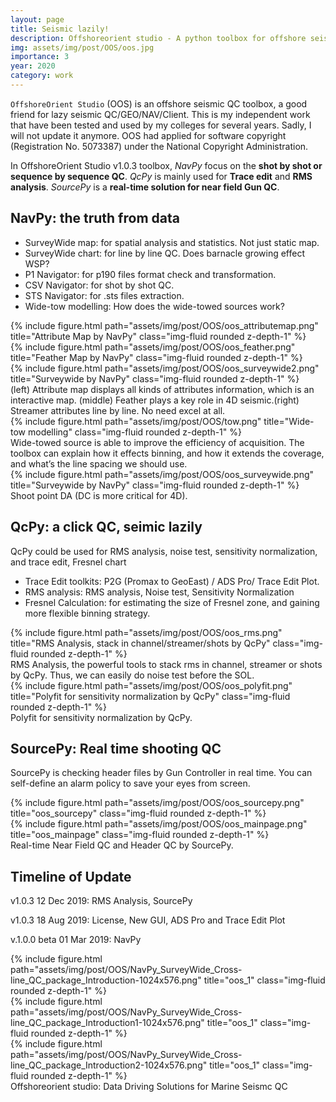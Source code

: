 ```yaml
---
layout: page
title: Seismic lazily!
description: Offshoreorient studio - A python toolbox for offshore seismic QC
img: assets/img/post/OOS/oos.jpg
importance: 3
year: 2020
category: work
---
```


`OffshoreOrient Studio` (OOS) is an offshore seismic QC toolbox, a good friend for lazy seismic QC/GEO/NAV/Client. This is my independent work that have been tested and used by my colleges for several years. Sadly, I will not update it anymore. OOS had applied for software copyright (Registration No. 5073387) under the National Copyright Administration.

In OffshoreOrient Studio v1.0.3 toolbox, *NavPy* focus on the **shot by shot or sequence by sequence QC**. *QcPy* is mainly used for **Trace edit** and **RMS analysis**. *SourcePy* is  a **real-time solution for near field Gun QC**.

## NavPy: the truth from data

- SurveyWide map: for spatial analysis and statistics. Not just static map.
- SurveyWide chart: for line by line QC. Does barnacle growing effect WSP?
- P1 Navigator: for p190 files format check and transformation.
- CSV Navigator: for shot by shot QC.
- STS Navigator: for .sts files extraction.
- Wide-tow modelling: How does the wide-towed sources work?


<div class="row">
    <div class="col-sm mt-3 mt-md-0">
        {% include figure.html path="assets/img/post/OOS/oos_attributemap.png" title="Attribute Map by NavPy" class="img-fluid rounded z-depth-1" %}
    </div>
    <div class="col-sm mt-3 mt-md-0">
        {% include figure.html path="assets/img/post/OOS/oos_feather.png" title="Feather Map by NavPy" class="img-fluid rounded z-depth-1" %}
    </div>
    <div class="col-sm mt-3 mt-md-0">
        {% include figure.html path="assets/img/post/OOS/oos_surveywide2.png" title="Surveywide by NavPy" class="img-fluid rounded z-depth-1" %}
    </div>
</div>
<div class="caption">
    (left) Attribute map displays all kinds of attributes information, which is an interactive map. (middle) Feather plays a key role in 4D seismic.(right) Streamer attributes line by line. No need excel at all.
</div>


<div class="row">
    <div class="col-sm mt-3 mt-md-0">
        {% include figure.html path="assets/img/post/OOS/tow.png" title="Wide-tow modelling" class="img-fluid rounded z-depth-1" %}
    </div>
</div>
<div class="caption">
    Wide-towed source is able to improve the efficiency of acquisition. The toolbox can explain how it effects binning, and how it extends the coverage, and what’s the line spacing we should use.
</div>


<div class="row">
    <div class="col-sm mt-3 mt-md-0">
        {% include figure.html path="assets/img/post/OOS/oos_surveywide.png" title="Surveywide by NavPy" class="img-fluid rounded z-depth-1" %}
    </div>
</div>
<div class="caption">
    Shoot point DA (DC is more critical for 4D).
</div>


## QcPy: a click QC, seimic lazily

QcPy could be used for RMS analysis, noise test, sensitivity normalization, and trace edit, Fresnel chart

- Trace Edit toolkits: P2G (Promax to GeoEast) / ADS Pro/ Trace Edit Plot. 
- RMS analysis:  RMS analysis, Noise test, Sensitivity Normalization
- Fresnel Calculation: for estimating the size of Fresnel zone, and gaining more flexible binning strategy.


<div class="row">
    <div class="col-sm mt-3 mt-md-0">
        {% include figure.html path="assets/img/post/OOS/oos_rms.png" title="RMS Analysis, stack in channel/streamer/shots by QcPy" class="img-fluid rounded z-depth-1" %}
    </div>
</div>
<div class="caption">
    RMS Analysis, the powerful tools to stack rms in channel, streamer or shots by QcPy. Thus, we can easily do noise test before the SOL.
</div>


<div class="row">
    <div class="col-sm mt-3 mt-md-0">
        {% include figure.html path="assets/img/post/OOS/oos_polyfit.png" title="Polyfit for sensitivity normalization by QcPy" class="img-fluid rounded z-depth-1" %}
    </div>
</div>
<div class="caption">
    Polyfit for sensitivity normalization by QcPy.
</div>

## SourcePy: Real time shooting QC

SourcePy is checking header files by Gun Controller in real time. You can self-define an alarm policy to save your eyes from screen.

<div class="row justify-content-sm-center">
    <div class="col-sm-6 mt-3 mt-md-0">
        {% include figure.html path="assets/img/post/OOS/oos_sourcepy.png" title="oos_sourcepy" class="img-fluid rounded z-depth-1" %}
    </div>
    <div class="col-sm-4 mt-3 mt-md-0">
        {% include figure.html path="assets/img/post/OOS/oos_mainpage.png" title="oos_mainpage" class="img-fluid rounded z-depth-1" %}
    </div>
</div>
<div class="caption">
    Real-time Near Field QC and Header QC by SourcePy.
</div>


## Timeline of Update


v1.0.3 12 Dec 2019: RMS Analysis, SourcePy

v1.0.3 18 Aug 2019: License, New GUI, ADS Pro and Trace Edit Plot

v.1.0.0 beta 01 Mar 2019: NavPy

<div class="row">
    <div class="col-sm mt-3 mt-md-0">
        {% include figure.html path="assets/img/post/OOS/NavPy_SurveyWide_Cross-line_QC_package_Introduction-1024x576.png" title="oos_1" class="img-fluid rounded z-depth-1" %}
    </div>
    <div class="col-sm mt-3 mt-md-0">
        {% include figure.html path="assets/img/post/OOS/NavPy_SurveyWide_Cross-line_QC_package_Introduction1-1024x576.png" title="oos_1" class="img-fluid rounded z-depth-1" %}
    </div>
    <div class="col-sm mt-3 mt-md-0">
        {% include figure.html path="assets/img/post/OOS/NavPy_SurveyWide_Cross-line_QC_package_Introduction2-1024x576.png" title="oos_1" class="img-fluid rounded z-depth-1" %}
    </div>
</div>
<div class="caption">
    Offshoreorient studio: Data Driving Solutions for Marine Seismc QC
</div>


